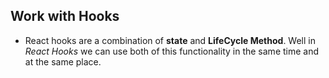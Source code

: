 ## Work with Hooks

- React hooks are a combination of **state** and **LifeCycle Method**. Well in _React Hooks_ we can use both of this functionality in the same time and at the same place. 
